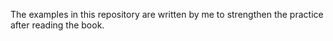 The examples in this repository are written by me to strengthen the practice after reading the book.